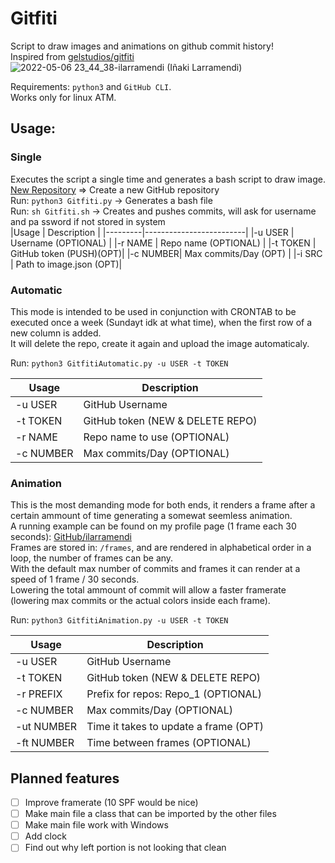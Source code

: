 # Gitfiti
Script to draw images and animations on github commit history!   
Inspired from [gelstudios/gitfiti](https://github.com/gelstudios/gitfiti)  
![2022-05-06 23_44_38-ilarramendi (Iñaki Larramendi)](https://user-images.githubusercontent.com/30437204/167234917-441aa936-e62b-4def-80f8-92c6a0010de7.png)  

Requirements: ```python3``` and ```GitHub CLI```.  
Works only for linux ATM.

## Usage:
### Single
Executes the script a single time and generates a bash script to draw image.  
[New Repository](https://github.com/new) => Create a new GitHub repository  
Run: ```python3 Gitfiti.py``` -> Generates a bash file  
Run: ```sh Gitfiti.sh``` -> Creates and pushes commits, will ask for username and pa  ssword if not stored in system    
|Usage    | Description             |
|---------|-------------------------|
|-u USER  | Username (OPTIONAL)     |
|-r NAME  | Repo name (OPTIONAL)    |
|-t TOKEN | GitHub token (PUSH)(OPT)|
|-c NUMBER| Max commits/Day (OPT)   |
|-i SRC   | Path to image.json (OPT)|      

### Automatic
This mode is intended to be used in conjunction with CRONTAB to be executed once a week (Sundayt idk at what time), when the first row of a new column is added.  
It will delete the repo, create it again and upload the image automaticaly.  

Run: ```python3 GitfitiAutomatic.py -u USER -t TOKEN```

|Usage    | Description                     |
|---------|---------------------------------|
|-u USER  | GitHub Username                 |
|-t TOKEN | GitHub token (NEW & DELETE REPO)|
|-r NAME  | Repo name to use (OPTIONAL)     |
|-c NUMBER| Max commits/Day (OPTIONAL)      |

### Animation
This is the most demanding mode for both ends, it renders a frame after a certain ammount of time generating a somewat seemless animation.  
A running example can be found on my profile page (1 frame each 30 seconds): [GitHub/ilarramendi](https://github.com/ilarramendi)  
Frames are stored in: ```/frames```, and are rendered in alphabetical order in a loop, the number of frames can be any.  
With the default max number of commits and frames it can render at a speed of 1 frame / 30 seconds.  
Lowering the total ammount of commit will allow a faster framerate (lowering max commits or the actual colors inside each frame).  

Run: ```python3 GitfitiAnimation.py -u USER -t TOKEN```  

|Usage     | Description                          |
|----------|--------------------------------------|
|-u USER   | GitHub Username                      |
|-t TOKEN  | GitHub token (NEW & DELETE REPO)     |
|-r PREFIX | Prefix for repos: Repo_1 (OPTIONAL)  |
|-c NUMBER | Max commits/Day (OPTIONAL)           |
|-ut NUMBER| Time it takes to update a frame (OPT)|
|-ft NUMBER| Time between frames (OPTIONAL)       |

## Planned features
- [ ] Improve framerate (10 SPF would be nice)
- [ ] Make main file a class that can be imported by the other files
- [ ] Make main file work with Windows
- [ ] Add clock
- [ ] Find out why left portion is not looking that clean
